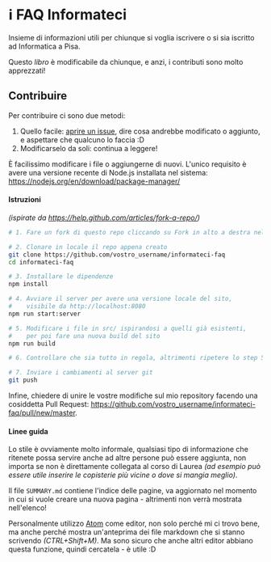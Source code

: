 # ℹ️ FAQ Informateci

Insieme di informazioni utili per chiunque si voglia iscrivere o si sia iscritto ad Informatica a Pisa.

<!-- Attualmente pubblicato all'indirizzo: TODO. -->

Questo _libro_ è modificabile da chiunque, e anzi, i contributi sono molto apprezzati!

## Contribuire
Per contribuire ci sono due metodi:
1. Quello facile: [aprire un issue](https://github.com/Pitasi/informateci-faq/issues/new), dire cosa andrebbe modificato o aggiunto,
   e aspettare che qualcuno lo faccia :D
2. Modificarselo da soli: continua a leggere!

È facilissimo modificare i file o aggiungerne di nuovi. L'unico requisito è avere una versione recente di Node.js installata nel sistema: https://nodejs.org/en/download/package-manager/

#### Istruzioni
_(ispirate da https://help.github.com/articles/fork-a-repo/)_

```bash
# 1. Fare un fork di questo repo cliccando su Fork in alto a destra nella pagina

# 2. Clonare in locale il repo appena creato
git clone https://github.com/vostro_username/informateci-faq
cd informateci-faq

# 3. Installare le dipendenze
npm install

# 4. Avviare il server per avere una versione locale del sito,
#    visibile da http://localhost:8080
npm run start:server

# 5. Modificare i file in src/ ispirandosi a quelli già esistenti,
#    per poi fare una nuova build del sito
npm run build

# 6. Controllare che sia tutto in regola, altrimenti ripetere lo step 5.

# 7. Inviare i cambiamenti al server git
git push
```
Infine, chiedere di unire le vostre modifiche sul mio repository facendo una
cosiddetta Pull Request: https://github.com/vostro_username/informateci-faq/pull/new/master.

#### Linee guida

Lo stile è ovviamente molto informale, qualsiasi tipo di informazione che ritenete
possa servire anche ad altre persone può essere aggiunta, non importa se non è
direttamente collegata al corso di Laurea _(ad esempio può essere utile inserire
le copisterie più vicine o dove si mangia meglio)_.

Il file `SUMMARY.md` contiene l'indice delle pagine, va aggiornato nel momento in
cui si vuole creare una nuova pagina - altrimenti non verrà mostrata nell'elenco!

Personalmente utilizzo [Atom](http://atom.io) come editor, non solo perché mi ci
trovo bene, ma anche perché mostra un'anteprima dei file markdown che si stanno
scrivendo _(CTRL+Shift+M)_. Ma sono sicuro che anche altri editor abbiano questa
funzione, quindi cercatela - è utile :D

